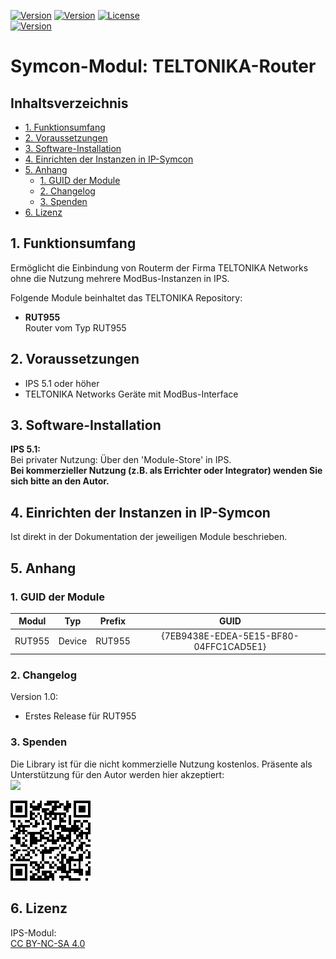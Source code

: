 [![Version](https://img.shields.io/badge/Symcon-PHPModul-red.svg)](https://www.symcon.de/service/dokumentation/entwicklerbereich/sdk-tools/sdk-php/)
[![Version](https://img.shields.io/badge/Modul%20Version-1.00-blue.svg)]()
[![License](https://img.shields.io/badge/License-CC%20BY--NC--SA%204.0-green.svg)](https://creativecommons.org/licenses/by-nc-sa/4.0/)  
[![Version](https://img.shields.io/badge/Symcon%20Version-5.1%20%3E-green.svg)](https://www.symcon.de/forum/threads/30857-IP-Symcon-5-1-%28Stable%29-Changelog)


# Symcon-Modul: TELTONIKA-Router <!-- omit in toc -->  

## Inhaltsverzeichnis <!-- omit in toc -->

- [1. Funktionsumfang](#1-funktionsumfang)
- [2. Voraussetzungen](#2-voraussetzungen)
- [3. Software-Installation](#3-software-installation)
- [4. Einrichten der Instanzen in IP-Symcon](#4-einrichten-der-instanzen-in-ip-symcon)
- [5. Anhang](#5-anhang)
  - [1. GUID der Module](#1-guid-der-module)
  - [2. Changelog](#2-changelog)
  - [3. Spenden](#3-spenden)
- [6. Lizenz](#6-lizenz)

## 1. Funktionsumfang

Ermöglicht die Einbindung von Routerm der Firma TELTONIKA Networks
ohne die Nutzung mehrere ModBus-Instanzen in IPS.  
 
Folgende Module beinhaltet das TELTONIKA Repository:

- __RUT955__  
	Router vom Typ RUT955  

## 2. Voraussetzungen

 - IPS 5.1 oder höher  
 - TELTONIKA Networks Geräte mit ModBus-Interface

## 3. Software-Installation

**IPS 5.1:**  
   Bei privater Nutzung:
     Über den 'Module-Store' in IPS.  
   **Bei kommerzieller Nutzung (z.B. als Errichter oder Integrator) wenden Sie sich bitte an den Autor.**  

## 4. Einrichten der Instanzen in IP-Symcon

Ist direkt in der Dokumentation der jeweiligen Module beschrieben.  

## 5. Anhang

###  1. GUID der Module
 
| Modul   | Typ    | Prefix  | GUID                                   |
| :-----: | :----: | :-----: | :------------------------------------: |
| RUT955 | Device | RUT955 | {7EB9438E-EDEA-5E15-BF80-04FFC1CAD5E1} |

### 2. Changelog

Version 1.0:  
 - Erstes Release für RUT955

### 3. Spenden  

Die Library ist für die nicht kommerzielle Nutzung kostenlos. Präsente als Unterstützung für den Autor werden hier akzeptiert:  
<a href="https://www.paypal.com/cgi-bin/webscr?cmd=_s-xclick&hosted_button_id=MBVXFVK8WED4C" target="_blank"><img src="https://www.paypalobjects.com/de_DE/DE/i/btn/btn_donate_LG.gif" border="0" /></a>

![Spende](img\QR-Code.png) 


## 6. Lizenz

  IPS-Modul:  
  [CC BY-NC-SA 4.0](https://creativecommons.org/licenses/by-nc-sa/4.0/)  
 
